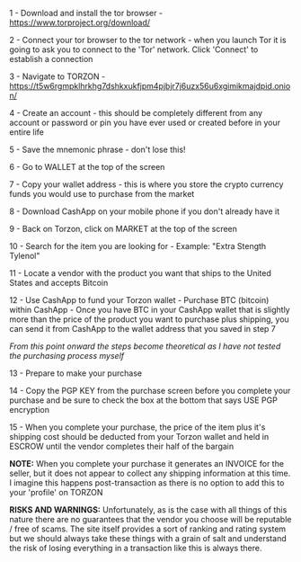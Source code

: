 1 - Download and install the tor browser
    - https://www.torproject.org/download/

2 - Connect your tor browser to the tor network
    - when you launch Tor it is going to ask you to connect to the 'Tor' network. Click 'Connect' to establish a connection

3 - Navigate to TORZON
    - https://t5w6rgmpklhrkhg7dshkxukfjpm4pjbjr7j6uzx56u6xgimikmajdpid.onion/

4 - Create an account
    - this should be completely different from any account or password or pin you have ever used or created before in your entire life

5 - Save the mnemonic phrase
    - don't lose this!

6 - Go to WALLET at the top of the screen

7 - Copy your wallet address
    - this is where you store the crypto currency funds you would use to purchase from the market

8 - Download CashApp on your mobile phone if you don't already have it

9 - Back on Torzon, click on MARKET at the top of the screen

10 - Search for the item you are looking for
    - Example: "Extra Stength Tylenol"

11 - Locate a vendor with the product you want that ships to the United States and accepts Bitcoin

12 - Use CashApp to fund your Torzon wallet
    - Purchase BTC (bitcoin) within CashApp
    - Once you have BTC in your CashApp wallet that is slightly more than the price of the product you want to purchase plus shipping, you can send it from CashApp to the wallet address that you saved in step 7

_From this point onward the steps become theoretical as I have not tested the purchasing process myself_

13 - Prepare to make your purchase

14 - Copy the PGP KEY from the purchase screen before you complete your purchase and be sure to check the box at the bottom that says USE PGP encryption

15 - When you complete your purchase, the price of the item plus it's shipping cost should be deducted from your Torzon wallet and held in ESCROW until the vendor completes their half of the bargain

**NOTE:** When you complete your purchase it generates an INVOICE for the seller, but it does not appear to collect any shipping information at this time. I imagine this happens post-transaction as there is no option to add this to your 'profile' on TORZON

**RISKS AND WARNINGS:** Unfortunately, as is the case with all things of this nature there are no guarantees that the vendor you choose will be reputable / free of scams. The site itself provides a sort of ranking and rating system but we should always take these things with a grain of salt and understand the risk of losing everything in a transaction like this is always there.
